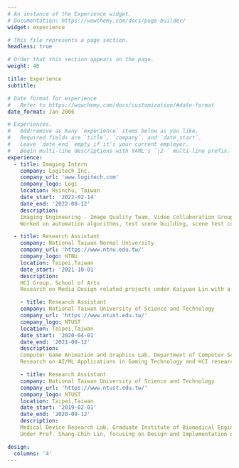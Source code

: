 ```yaml
---
# An instance of the Experience widget.
# Documentation: https://wowchemy.com/docs/page-builder/
widget: experience

# This file represents a page section.
headless: true

# Order that this section appears on the page.
weight: 40

title: Experience
subtitle:

# Date format for experience
#   Refer to https://wowchemy.com/docs/customization/#date-format
date_format: Jan 2006

# Experiences.
#   Add/remove as many `experience` items below as you like.
#   Required fields are `title`, `company`, and `date_start`.
#   Leave `date_end` empty if it's your current employer.
#   Begin multi-line descriptions with YAML's `|2-` multi-line prefix.
experience:
  - title: Imaging Intern
    company: Logitech Inc.
    company_url: 'www.logitech.com'
    company_logo: Logi
    location: Hsinchu, Taiwan
    date_start: '2022-02-14'
    date_end: '2022-08-12'
    description: 
    Imaging Engineering - Image Quality Team, Video Collaboration Group.
    Worked on automation algorithms, test scene building, scene test conducting/analysis and in-house tool making for next-gen camera products.

  - title: Research Assistant
    company: National Taiwan Normal University
    company_url: 'https://www.ntnu.edu.tw/'
    company_logo: NTNU
    location: Taipei,Taiwan
    date_start: '2021-10-01'
    description: 
    HCI Group, School of Arts
    Research on Media Design related projects under Kaiyuan Lin with a focus on telexisting tangible media for distanced collaboration.

    - title: Research Assistant
    company: National Taiwan University of Science and Technology
    company_url: 'https://www.ntust.edu.tw/'
    company_logo: NTUST
    location: Taipei,Taiwan
    date_start: '2020-04-01'
    date_end: '2021-09-12'
    description: 
    Computer Game Animation and Graphics Lab, Department of Computer Science and Information Engineering.
    Research on AI/ML Applications in Gaming Technology and HCI research, namely Procedural Content Generation under player difficulty perception supervised by Prof. Yu-Chi Lai.

    - title: Research Assistant
    company: National Taiwan University of Science and Technology
    company_url: 'https://www.ntust.edu.tw/'
    company_logo: NTUST
    location: Taipei,Taiwan
    date_start: '2019-02-01'
    date_end: '2020-09-12'
    description: 
    Medical Device Research Lab, Graduate Institute of Biomedical Engineering.
    Under Prof. Shang-Chih Lin, focusing on Design and Implementation of Embedded-System based orthopedic aiding and disease detecting devices.

design:
  columns: '4'
---
```

